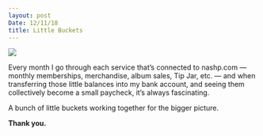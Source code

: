 ```yaml
---
layout: post
Date: 12/11/18
title: Little Buckets
---
```


![][image-1]

Every month I go through each service that’s connected to nashp.com — monthly memberships, merchandise, album sales, Tip Jar, etc. — and when transferring those little balances into my bank account, and seeing them collectively become a small paycheck, it’s always fascinating.

A bunch of little buckets working together for the bigger picture.

**Thank you.**

[image-1]:	https://i.imgur.com/Y36cTwh.png